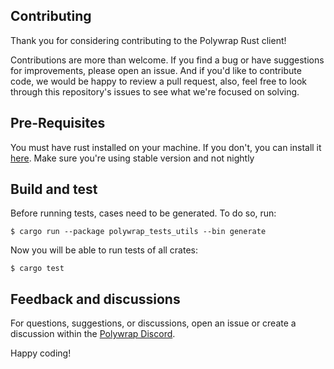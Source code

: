 ## Contributing

Thank you for considering contributing to the Polywrap Rust client!

Contributions are more than welcome. If you find a bug or have suggestions for improvements, please open an issue. And if you'd like to contribute code, we would be happy to review a pull request, also, feel free to look through this repository's issues to see what we're focused on solving.


## Pre-Requisites

You must have rust installed on your machine. If you don't, you can install it [here](https://www.rust-lang.org/tools/install). Make sure you're using stable version and not nightly

## Build and test

Before running tests, cases need to be generated. To do so, run:
```shell
$ cargo run --package polywrap_tests_utils --bin generate
```
Now you will be able to run tests of all crates:
```shell
$ cargo test
```

## Feedback and discussions

For questions, suggestions, or discussions, open an issue or create a discussion within the [Polywrap Discord](https://discord.polywrap.io).

Happy coding!
